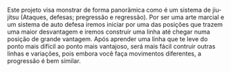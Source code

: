 Este projeto visa monstrar de forma panorâmica como é um sistema de jiu-jitsu (Ataques, defesas; pregressão e regressão). 
Por ser uma arte marcial e um sistema de auto defesa iremos iniciar por uma das posições que trazem uma maior desvantagem e iremos construir uma linha até chegar numa posição de grande vantagem. Após aprender uma linha que te leve do ponto mais difícil ao ponto mais vantajoso, será mais fácil contruir outras linhas e variações, pois embora você faça movimentos diferentes, a progressão é bem similar.

